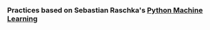 ### Practices based on Sebastian Raschka's [Python Machine Learning](https://www.packtpub.com/big-data-and-business-intelligence/python-machine-learning)

